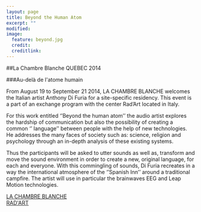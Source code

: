 ```yaml
---
layout: page
title: Beyond the Human Atom
excerpt: ""
modified: 
image:
  feature: beyond.jpg
  credit: 
  creditlink: 
---
```


##La Chambre Blanche QUEBEC 2014

###Au-delà de l'atome humain

From August 19 to September 21 2014, LA CHAMBRE BLANCHE welcomes the Italian artist Anthony Di Furia for a 
site-specific residency. This event is a part of an exchange program with the center Rad’Art located in Italy.

For this work entitled ‘’Beyond the human atom’’ the audio artist explores the hardship of communication but 
also the possibility of creating a common ‘’ language’’ between people with the help of new technologies. He 
addresses the many faces of society such as: science, religion and psychology through an in-depth analysis of 
these existing systems.

Thus the participants will be asked to utter sounds as well as, transform and move the sound environment in 
order to create a new, original language, for each and everyone. With this commingling of sounds, Di Furia 
recreates in a way the international atmosphere of the ‘’Spanish Inn’’ around a traditional campfire. The artist 
will use in particular the brainwaves EEG and Leap Motion technologies.




<div markdown="0"><a href="http://www.chambreblanche.qc.ca/fr/" class="btn">LA CHAMBRE BLANCHE</a></div>

<div markdown="0"><a href="http://www.rad-art.org/rad_art/radart1.htm" class="btn">RAD'ART</a></div>





